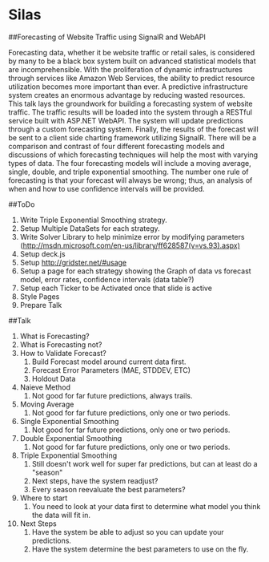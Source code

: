 Silas
=====

##Forecasting of Website Traffic using SignalR and WebAPI

Forecasting data, whether it be website traffic or retail sales, is considered by many to be a black box system built on advanced statistical models that are incomprehensible.  With the proliferation of dynamic infrastructures through services like Amazon Web Services, the ability to predict resource utilization becomes more important than ever.  A predictive infrastructure system creates an enormous advantage by reducing wasted resources.  This talk lays the groundwork for building a forecasting system of website traffic.  The traffic results will be loaded into the system through a RESTful service built with ASP.NET WebAPI.  The system will update predictions through a custom forecasting system.  Finally, the results of the forecast will be sent to a client side charting framework utilizing SignalR.  There will be a comparison and contrast of four different forecasting models and discussions of which forecasting techniques will help the most with varying types of data.  The four forecasting models will include a moving average, single, double, and triple exponential smoothing.  The number one rule of forecasting is that your forecast will always be wrong; thus, an analysis of when and how to use confidence intervals will be provided.

##ToDo
1. Write Triple Exponential Smoothing strategy.
2. Setup Multiple DataSets for each strategy.
3. Write Solver Library to help minimize error by modifying parameters (http://msdn.microsoft.com/en-us/library/ff628587(v=vs.93).aspx)
4. Setup deck.js
5. Setup http://gridster.net/#usage
6. Setup a page for each strategy showing the Graph of data vs forecast model, error rates, confidence intervals (data table?)
7. Setup each Ticker to be Activated once that slide is active
8. Style Pages
9. Prepare Talk

##Talk
1. What is Forecasting?
2. What is Forecasting not?
3. How to Validate Forecast?
    1. Build Forecast model around current data first.
    2. Forecast Error Parameters (MAE, STDDEV, ETC)
    3. Holdout Data
4. Naieve Method
    1. Not good for far future predictions, always trails.
5. Moving Average
    1. Not good for far future predictions, only one or two periods.
6. Single Exponential Smoothing
    1. Not good for far future predictions, only one or two periods.
7. Double Exponential Smoothing
    1. Not good for far future predictions, only one or two periods.
8. Triple Exponential Smoothing
    1. Still doesn't work well for super far predictions, but can at least do a "season"
    2. Next steps, have the system readjust?
    3. Every season reevaluate the best parameters?
9. Where to start
    1. You need to look at your data first to determine what model you think the data will fit in.
10. Next Steps
     1. Have the system be able to adjust so you can update your predictions.
     2. Have the system determine the best parameters to use on the fly.
